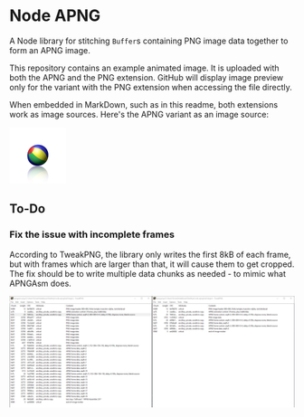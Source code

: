 # Node APNG

A Node library for stitching `Buffer`s containing PNG image data together to
form an APNG image.

This repository contains an example animated image. It is uploaded with both
the APNG and the PNG extension. GitHub will display image preview only for
the variant with the PNG extension when accessing the file directly.

When embedded in MarkDown, such as in this readme, both extensions work as
image sources. Here's the APNG variant as an image source:

![](example.apng)

## To-Do

### Fix the issue with incomplete frames

According to TweakPNG, the library only writes the first 8kB of each frame, but
with frames which are larger than that, it will cause them to get cropped. The
fix should be to write multiple data chunks as needed - to mimic what APNGAsm
does.

![](test/problem.png)
